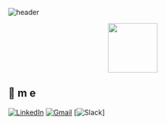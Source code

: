 ![header](https://capsule-render.vercel.app/api?type=waving&color=auto&height=300&section=header&text=Hey%20There!&fontSize=90&animation=fadeIn&fontAlignY=38&desc=Decorate%20GitHub%20Profile%20or%20any%20Repo%20like%20me!&descAlignY=51&descAlign=62)

<div id="header" align="center">
  <img src="https://media.giphy.com/media/jdPMeyv9rn0hZHh8n9/giphy.gif" width="100"/>
</div>

## 💫 m e 
[![LinkedIn](https://img.shields.io/badge/LinkedIn-blue?style=flat-square&logo=LinkedIn&logoColor=white)](https://www.linkedin.com/in/kanghyeon-lee-839b61255) 
[![Gmail](https://img.shields.io/badge/Gmail-EA4335?style=flat-square&logo=Gmail&logoColor=white)](mailto:a90605190@gmail.com)
[![Slack](https://img.shields.io/badge/Slack-Black?style=flat-square&logo=Slack&logoColor=pink)]
<br><br><br>
